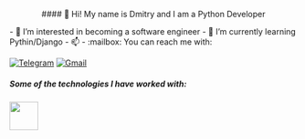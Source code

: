 <p align="center">
  #### 👋 Hi! My name is Dmitry and I am a Python Developer 
</p>
- 👀 I’m interested in becoming a software engineer
- 🌱 I’m currently learning Pythin/Django
- 📫 - :mailbox: You can reach me with:

[![Telegram](https://img.shields.io/badge/-TELEGRAM-2CA5E0?style=for-the-badge&logo=telegram&logoColor=white)](https://t.me/Khomy_doo_lin) 
[![Gmail](https://img.shields.io/badge/-GMAIL-D14836?style=for-the-badge&logo=gmail&logoColor=white)](mailto:vanomas09@gmail.com)


##### Some of the technologies I have worked with:

<code><a href="https://www.python.org/" target="_blank"><img height="50" src="https://upload.wikimedia.org/wikipedia/commons/f/f8/Python_logo_and_wordmark.svg"></a></code>
